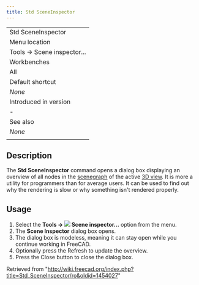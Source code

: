 ```yaml
---
title: Std SceneInspector
---
```

|  |
| --- |
| Std SceneInspector |
| Menu location |
| Tools → Scene inspector... |
| Workbenches |
| All |
| Default shortcut |
| *None* |
| Introduced in version |
| - |
| See also |
| *None* |
|  |

## Description

The **Std SceneInspector** command opens a dialog box displaying an overview of all nodes in the [scenegraph](/Scenegraph "Scenegraph") of the active [3D view](/3D_view "3D view"). It is more a utility for programmers than for average users. It can be used to find out why the rendering is slow or why something isn't rendered properly.

## Usage

1. Select the **Tools → ![](/images/Std_SceneInspector.svg) Scene inspector...** option from the menu.
2. The **Scene Inspector** dialog box opens.
3. The dialog box is modeless, meaning it can stay open while you continue working in FreeCAD.
4. Optionally press the Refresh to update the overview.
5. Press the Close button to close the dialog box.

Retrieved from "<http://wiki.freecad.org/index.php?title=Std_SceneInspector/ro&oldid=1454027>"
